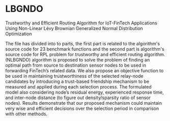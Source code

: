 # LBGNDO
Trustworthy and Efficient Routing Algorithm for IoT-FinTech Applications Using Non-Linear Lévy Brownian Generalized Normal Distribution Optimization

The file has divided into to parts, the first part is related to the algorithm's source code for 23 benchmark functions and the second part  is algorithm's source code for RPL problem for trustworthy and efficient routing algorithm. (NLBGNDO) algorithm is proposed to solve the problem of finding an optimal path from source to destination sensor nodes to be used in forwarding FinTech’s related data. We also propose an objective function to be used in maintaining trustworthiness of the selected relay-node candidates by introducing a trust-based friendship mechanism to be measured and applied during each selection process. The formulated model also considering node’s residual energy, experienced response time, and inter-node distance (to figure out density/sparsity ratio of sensor nodes). Results demonstrate that our proposed mechanism could maintain very wise and efficient decisions over the selection period in comparison with other methods.
